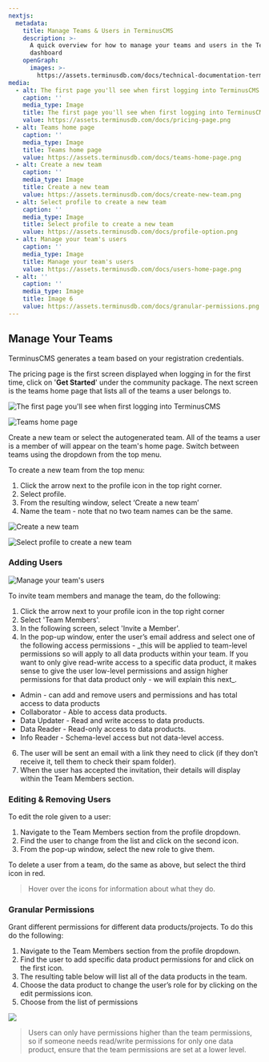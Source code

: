 ```yaml
---
nextjs:
  metadata:
    title: Manage Teams & Users in TerminusCMS
    description: >-
      A quick overview for how to manage your teams and users in the TerminusCMS
      dashboard
    openGraph:
      images: >-
        https://assets.terminusdb.com/docs/technical-documentation-terminuscms-og.png
media:
  - alt: The first page you'll see when first logging into TerminusCMS
    caption: ''
    media_type: Image
    title: The first page you'll see when first logging into TerminusCMS
    value: https://assets.terminusdb.com/docs/pricing-page.png
  - alt: Teams home page
    caption: ''
    media_type: Image
    title: Teams home page
    value: https://assets.terminusdb.com/docs/teams-home-page.png
  - alt: Create a new team
    caption: ''
    media_type: Image
    title: Create a new team
    value: https://assets.terminusdb.com/docs/create-new-team.png
  - alt: Select profile to create a new team
    caption: ''
    media_type: Image
    title: Select profile to create a new team
    value: https://assets.terminusdb.com/docs/profile-option.png
  - alt: Manage your team's users
    caption: ''
    media_type: Image
    title: Manage your team's users
    value: https://assets.terminusdb.com/docs/users-home-page.png
  - alt: ''
    caption: ''
    media_type: Image
    title: Image 6
    value: https://assets.terminusdb.com/docs/granular-permissions.png
---
```


## Manage Your Teams

TerminusCMS generates a team based on your registration credentials.

The pricing page is the first screen displayed when logging in for the first time, click on '**Get Started**' under the community package. The next screen is the teams home page that lists all of the teams a user belongs to.

![The first page you'll see when first logging into TerminusCMS](https://assets.terminusdb.com/docs/pricing-page.png)

![Teams home page](https://assets.terminusdb.com/docs/teams-home-page.png)

Create a new team or select the autogenerated team. All of the teams a user is a member of will appear on the team's home page. Switch between teams using the dropdown from the top menu.

To create a new team from the top menu:

1.  Click the arrow next to the profile icon in the top right corner.
2.  Select profile.
3.  From the resulting window, select ‘Create a new team’
4.  Name the team - note that no two team names can be the same.

![Create a new team](https://assets.terminusdb.com/docs/create-new-team.png)

![Select profile to create a new team](https://assets.terminusdb.com/docs/profile-option.png)

### **Adding Users**

![Manage your team's users](https://assets.terminusdb.com/docs/users-home-page.png)

To invite team members and manage the team, do the following:

1.  Click the arrow next to your profile icon in the top right corner
2.  Select 'Team Members'.
3.  In the following screen, select 'Invite a Member'.
4.  In the pop-up window, enter the user’s email address and select one of the following access permissions - \_this will be applied to team-level permissions so will apply to all data products within your team. If you want to only give read-write access to a specific data product, it makes sense to give the user low-level permissions and assign higher permissions for that data product only - we will explain this next\_.

*   Admin - can add and remove users and permissions and has total access to data products
*   Collaborator - Able to access data products.
*   Data Updater - Read and write access to data products.
*   Data Reader - Read-only access to data products.
*   Info Reader - Schema-level access but not data-level access.

6.  The user will be sent an email with a link they need to click (if they don’t receive it, tell them to check their spam folder).
7.  When the user has accepted the invitation, their details will display within the Team Members section.

### **Editing & Removing Users**

To edit the role given to a user:

1.  Navigate to the Team Members section from the profile dropdown.
2.  Find the user to change from the list and click on the second icon.
3.  From the pop-up window, select the new role to give them.

To delete a user from a team, do the same as above, but select the third icon in red.

> Hover over the icons for information about what they do.

### **Granular Permissions**

Grant different permissions for different data products/projects. To do this do the following:

1.  Navigate to the Team Members section from the profile dropdown.
2.  Find the user to add specific data product permissions for and click on the first icon.
3.  The resulting table below will list all of the data products in the team.
4.  Choose the data product to change the user’s role for by clicking on the edit permissions icon.
5.  Choose from the list of permissions

![](https://assets.terminusdb.com/docs/granular-permissions.png)

> Users can only have permissions higher than the team permissions, so if someone needs read/write permissions for only one data product, ensure that the team permissions are set at a lower level.